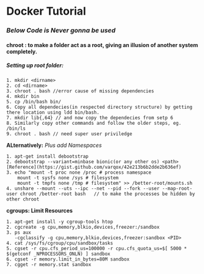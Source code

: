 # Docker Tutorial

### *Below Code is Never gonna be used* 
#### chroot : to make a folder act as a root, giving an illusion of another system completely.

##### Setting up root folder:
```
1. mkdir <dirname>
2. cd <dirname>
3. chroot . bash //error cause of missing dependencies
4. mkdir bin
5. cp /bin/bash bin/
6. Copy all dependecies(in respected directory structure) by getting there location using ldd bin/bash.
7. mkdir lib{,64} // and now copy the dependecies from setp 6
8. Similarly copy other commands and follow the older steps, eg.  /bin/ls
9. chroot . bash // need super user priviledge
```

**ALternatively:** *Plus add Namespaces*
```
1. apt-get install debootstrap
2. debootstrap --variant=minbase bionic(or any other os) <path>  [Reference](https://gist.github.com/varqox/42e213b6b2dde2b636ef)
3. echo "mount -t proc none /proc # process namespace
    mount -t sysfs none /sys # filesystem
    mount -t tmpfs none /tmp # filesystem" >> /better-root/mounts.sh
4. unshare --mount --uts --ipc --net --pid --fork --user --map-root-user chroot /better-root bash   // to make the processes be hidden by other chroot
```

**cgroups: Limit Resources**

```
1. apt-get install -y cgroup-tools htop
2. cgcreate -g cpu,memory,blkio,devices,freezer:/sandbox
3. ps aux
   -cgclassify -g cpu,memory,blkio,devices,freezer:sandbox <PID>
4. cat /sys/fs/cgroup/cpu/sandbox/tasks
5. cgset -r cpu.cfs_period_us=100000 -r cpu.cfs_quota_us=$[ 5000 * $(getconf _NPROCESSORS_ONLN) ] sandbox
6. cgset -r memory.limit_in_bytes=80M sandbox
7. cgget -r memory.stat sandbox